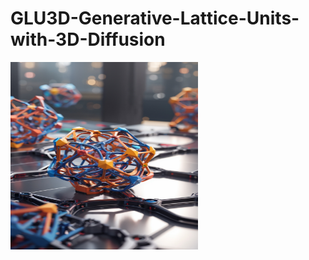 # GLU3D-Generative-Lattice-Units-with-3D-Diffusion
<img src="./assets/DreamShaper_v7_A_neural_network_named_GLU3D_generates_3d_latti_0.jpg" alt="GLU3D" width="300" height='300'>